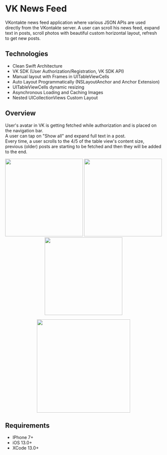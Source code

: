# VK News Feed
VKontakte news feed application where various JSON APIs are used directly from the VKontakte server.
A user can scroll his news feed, expand text in posts, scroll photos with beautiful custom horizontal layout, refresh to get new posts.

## Technologies 
- Clean Swift Architecture
- VK SDK (User Authorization/Registration, VK SDK API)
- Manual layout with Frames in UITableViewCells
- Auto Layout Programmatically (NSLayoutAnchor and Anchor Extension)
- UITableViewCells dynamic resizing
- Asynchronous Loading and Caching Images
- Nested UICollectionViews Custom Layout

## Overview 
User's avatar in VK is getting fetched while authorization and is placed on the navigation bar.  
A user can tap on "Show all" and expand full text in a post.  
Every time, a user scrolls to the 4/5 of the table view's content size, previous (older) posts are starting to be fetched and then they will be added to the end.

</p>
<p align="center">
<img src= "https://github.com/VorkhlikArtem/VKNewsFeed/assets/115653999/fb562acd-ecda-498e-9943-d2cd25008cba" width="250">
<img src= "https://github.com/VorkhlikArtem/VKNewsFeed/assets/115653999/6978f26e-0646-4d5e-8b6d-1ca37d86aca6" width="250">
<img src= "https://github.com/VorkhlikArtem/VKNewsFeed/assets/115653999/264b6b26-6a09-4d6e-bd5d-284ec6b4ee59" width="250">
</p>

</p>
<p align="center">
<img src= "https://github.com/VorkhlikArtem/VKNewsFeed/assets/115653999/d33e1d73-9737-46b3-ae50-d3031dc2ae22" width="300">
</p>

## Requirements
- IPhone 7+
- iOS 13.0+
- XCode 13.0+

